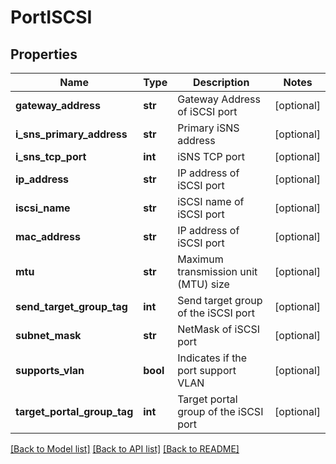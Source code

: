 # PortISCSI

## Properties
Name | Type | Description | Notes
------------ | ------------- | ------------- | -------------
**gateway_address** | **str** | Gateway Address of iSCSI port | [optional] 
**i_sns_primary_address** | **str** | Primary iSNS address | [optional] 
**i_sns_tcp_port** | **int** | iSNS TCP port | [optional] 
**ip_address** | **str** | IP address of iSCSI port | [optional] 
**iscsi_name** | **str** | iSCSI name of iSCSI port | [optional] 
**mac_address** | **str** | IP address of iSCSI port | [optional] 
**mtu** | **str** | Maximum transmission unit (MTU) size | [optional] 
**send_target_group_tag** | **int** | Send target group of the iSCSI port | [optional] 
**subnet_mask** | **str** | NetMask of iSCSI port | [optional] 
**supports_vlan** | **bool** | Indicates if the port support VLAN | [optional] 
**target_portal_group_tag** | **int** | Target portal group of the iSCSI port | [optional] 

[[Back to Model list]](../README.md#documentation-for-models) [[Back to API list]](../README.md#documentation-for-api-endpoints) [[Back to README]](../README.md)


